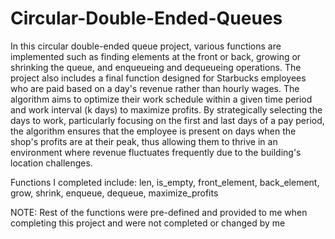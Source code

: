 # Circular-Double-Ended-Queues




In this circular double-ended queue project, various functions are implemented such as finding elements at the front or back, growing or shrinking the queue, and enqueueing and dequeueing operations. The project also includes a final function designed for Starbucks employees who are paid based on a day's revenue rather than hourly wages. The algorithm aims to optimize their work schedule within a given time period and work interval (k days) to maximize profits. By strategically selecting the days to work, particularly focusing on the first and last days of a pay period, the algorithm ensures that the employee is present on days when the shop's profits are at their peak, thus allowing them to thrive in an environment where revenue fluctuates frequently due to the building's location challenges.





Functions I completed include: len, is_empty, front_element, back_element, grow, shrink, enqueue, dequeue, maximize_profits




NOTE: Rest of the functions were pre-defined and provided to me when completing this project and were not completed or changed by me
